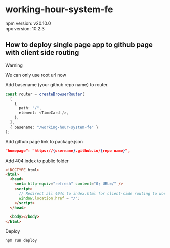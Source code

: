 # working-hour-system-fe

npm version: v20.10.0  
npx version: 10.2.3

## How to deploy single page app to github page with client side routing

> [!WARNING]  
> We can only use root url now

Add basename (your github repo name) to router.

```typescript
const router = createBrowserRouter(
  [
    {
      path: "/",
      element: <TimeCard />,
    },
  ],
  { basename: "/working-hour-system-fe" }
);
```

Add github page link to package.json

```json
"homepage": "https://{username}.github.io/{repo name}",
```

Add 404.index to public folder

```html
<!DOCTYPE html>
<html>
  <head>
    <meta http-equiv="refresh" content="0; URL=/" />
    <script>
      // Redirect all 404s to index.html for client-side routing to work
      window.location.href = "/";
    </script>
  </head>

  <body></body>
</html>
```

Deploy

```bash
npm run deploy
```
